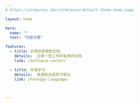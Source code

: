 ```yaml
---
# https://vitepress.dev/reference/default-theme-home-page

layout: home

hero:
  name: ""
  text: "内容分类"

features:
  - title: 日常研发帮助文档
    details:  记录一些工作中有用的文档
    link: /Software-center/

  - title: 外语学习
    details:  英语和日语学习笔记
    link: /Foreign-language/

  

---
```


